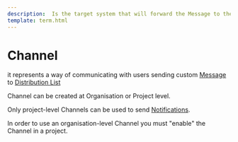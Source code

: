 ```yaml
---
description:  Is the target system that will forward the Message to the Recipient
template: term.html
---
```

# Channel

it represents a way of communicating with users sending custom  [Message](message) 
to [Distribution List](distribution-list)

Channel can be created at Organisation or Project level.

Only project-level Channels can be used to send [Notifications](notification).

In order to use an organisation-level Channel you must "enable" the Channel in a project.
